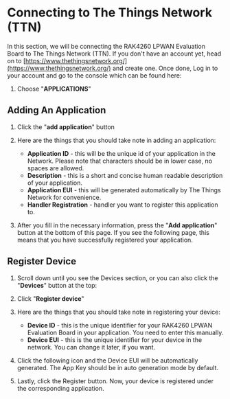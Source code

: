 # Connecting to The Things Network (TTN)

In this section, we will be connecting the RAK4260 LPWAN Evaluation Board to The Things Network (TTN). If you don't have an account yet, head on to [https://www.thethingsnetwork.org/](https://www.thethingsnetwork.org/) and create one. Once done, Log in to your account and go to the console which can be found here:

<rk-img
  src="/assets/images/quick-start-guide/rak4260/5ttn/ttn-homepage.png"
  width="100%"
  figure-number="1"
  caption="The Things Network Home Page"
/>

<rk-img
  src="/assets/images/quick-start-guide/rak4260/5ttn/ttn-console-page.png"
  width="100%"
  figure-number="2"
  caption="TTN Console Page"
/>

1. Choose "**APPLICATIONS**"

<rk-img
  src="/assets/images/quick-start-guide/rak4260/5ttn/application-page.png"
  width="100%"
  figure-number="3"
  caption="Application Page"
/>

## Adding An Application

1. Click the "**add application**" button

<rk-img
  src="/assets/images/quick-start-guide/rak4260/5ttn/add-application.png"
  width="100%"
  figure-number="4"
  caption="Application Page"
/>


2. Here are the things that you should take note in adding an application:
    * **Application ID** - this will be the unique id of your application in the Network. Please note that characters should be in lower case, no spaces are allowed.
    * **Description** - this is a short and concise human readable description of your application.
    * **Application EUI** - this will be generated automatically by The Things Network for convenience.
    * **Handler Registration** - handler you want to register this application to.

3. After you fill in the necessary information, press the "**Add application**" button at the bottom of this page. If you see the following page, this means that you have successfully registered your application.

<rk-img
  src="/assets/images/quick-start-guide/rak4260/5ttn/application-overview.png"
  width="100%"
  figure-number="5"
  caption="Application Overview"
/>

## Register Device

1. Scroll down until you see the Devices section, or you can also click the "**Devices**" button at the top:

<rk-img
  src="/assets/images/quick-start-guide/rak4260/5ttn/device-section.png"
  width="100%"
  figure-number="6"
  caption="Device Section"
/>

2. Click "**Register device**"

<rk-img
  src="/assets/images/quick-start-guide/rak4260/5ttn/add-device.png"
  width="100%"
  figure-number="7"
  caption="Add your Device"
/>

3. Here are the things that you should take note in registering your device:
    * **Device ID** - this is the unique identifier for your RAK4260 LPWAN Evaluation Board in your application. You need to enter this manually.
    * **Device EUI** - this is the unique identifier for your device in the network. You can change it later, if you want.

4. Click the following icon and the Device EUI will be automatically generated. The App Key should be in auto generation mode by default.

5. Lastly, click the Register button. Now, your device is registered under the corresponding application.

<rk-img
  src="/assets/images/quick-start-guide/rak4260/5ttn/add-device.png"
  width="100%"
  figure-number="8"
  caption="Device Overview"
/>


